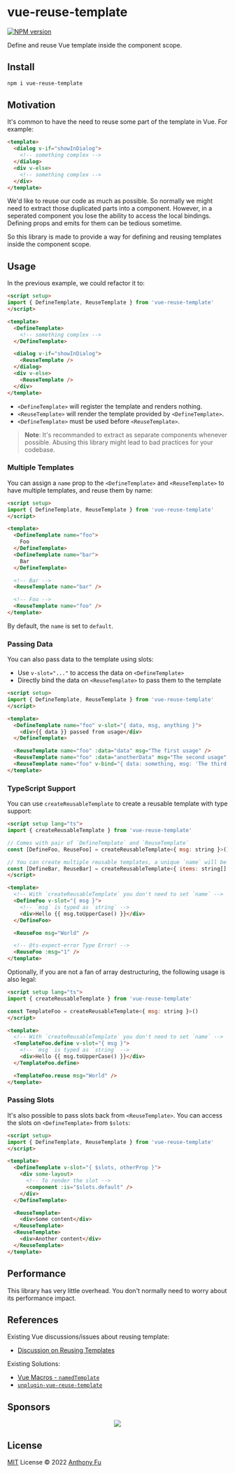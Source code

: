# vue-reuse-template

[![NPM version](https://img.shields.io/npm/v/vue-reuse-template?color=a1b858&label=)](https://www.npmjs.com/package/vue-reuse-template)

Define and reuse Vue template inside the component scope.

## Install

```bash
npm i vue-reuse-template
```

## Motivation

It's common to have the need to reuse some part of the template in Vue. For example:

```html
<template>
  <dialog v-if="showInDialog">
    <!-- something complex -->
  </dialog>
  <div v-else>
    <!-- something complex -->
  </div>
</template>
```

We'd like to reuse our code as much as possible. So normally we might need to extract those duplicated parts into a component. However, in a seperated component you lose the ability to access the local bindings. Defining props and emits for them can be tedious sometime.

So this library is made to provide a way for defining and reusing templates inside the component scope.

## Usage

In the previous example, we could refactor it to:

```html
<script setup>
import { DefineTemplate, ReuseTemplate } from 'vue-reuse-template'
</script>

<template>
  <DefineTemplate>
    <!-- something complex -->
  </DefineTemplate>

  <dialog v-if="showInDialog">
    <ReuseTemplate />
  </dialog>
  <div v-else>
    <ReuseTemplate />
  </div>
</template>
```

- `<DefineTemplate>` will register the template and renders nothing.
- `<ReuseTemplate>` will render the template provided by `<DefineTemplate>`.
- `<DefineTemplate>` must be used before `<ReuseTemplate>`.

> **Note**: It's recommanded to extract as separate components whenever possible. Abusing this library might lead to bad practices for your codebase.

### Multiple Templates

You can assign a `name` prop to the `<DefineTemplate>` and `<ReuseTemplate>` to have multiple templates, and reuse them by name:

```html
<script setup>
import { DefineTemplate, ReuseTemplate } from 'vue-reuse-template'
</script>

<template>
  <DefineTemplate name="foo">
    Foo
  </DefineTemplate>
  <DefineTemplate name="bar">
    Bar
  </DefineTemplate>

  <!-- Bar -->
  <ReuseTemplate name="bar" /> 

  <!-- Foo -->
  <ReuseTemplate name="foo" /> 
</template>
```

By default, the `name` is set to `default`.

### Passing Data

You can also pass data to the template using slots:

- Use `v-slot="..."` to access the data on `<DefineTemplate>`
- Directly bind the data on `<ReuseTemplate>` to pass them to the template

```html
<script setup>
import { DefineTemplate, ReuseTemplate } from 'vue-reuse-template'
</script>

<template>
  <DefineTemplate name="foo" v-slot="{ data, msg, anything }">
    <div>{{ data }} passed from usage</div>
  </DefineTemplate>

  <ReuseTemplate name="foo" :data="data" msg="The first usage" />
  <ReuseTemplate name="foo" :data="anotherData" msg="The second usage" />
  <ReuseTemplate name="foo" v-bind="{ data: something, msg: 'The third' }" />
</template>
```

### TypeScript Support

You can use `createReusableTemplate` to create a reusable template with type support:

```html
<script setup lang="ts">
import { createReusableTemplate } from 'vue-reuse-template'

// Comes with pair of `DefineTemplate` and `ReuseTemplate`
const [DefineFoo, ReuseFoo] = createReusableTemplate<{ msg: string }>()

// You can create multiple reusable templates, a unique `name` will be assigned automatically
const [DefineBar, ReuseBar] = createReusableTemplate<{ items: string[] }>()
</script>

<template>
  <!-- With `createReusableTemplate` you don't need to set `name` -->
  <DefineFoo v-slot="{ msg }">
    <!-- `msg` is typed as `string` -->
    <div>Hello {{ msg.toUpperCase() }}</div>
  </DefineFoo>

  <ReuseFoo msg="World" />

  <!-- @ts-expect-error Type Error! -->
  <ReuseFoo :msg="1" />
</template>
```

Optionally, if you are not a fan of array destructuring, the following usage is also legal:

```html
<script setup lang="ts">
import { createReusableTemplate } from 'vue-reuse-template'

const TemplateFoo = createReusableTemplate<{ msg: string }>()
</script>

<template>
  <!-- With `createReusableTemplate` you don't need to set `name` -->
  <TemplateFoo.define v-slot="{ msg }">
    <!-- `msg` is typed as `string` -->
    <div>Hello {{ msg.toUpperCase() }}</div>
  </TemplateFoo.define>

  <TemplateFoo.reuse msg="World" />
</template>
```

### Passing Slots

It's also possible to pass slots back from `<ReuseTemplate>`. You can access the slots on `<DefineTemplate>` from `$slots`:

```html
<script setup>
import { DefineTemplate, ReuseTemplate } from 'vue-reuse-template'
</script>

<template>
  <DefineTemplate v-slot="{ $slots, otherProp }">
    <div some-layout>
      <!-- To render the slot -->
      <component :is="$slots.default" />
    </div>
  </DefineTemplate>

  <ReuseTemplate>
    <div>Some content</div>
  </ReuseTemplate>
  <ReuseTemplate>
    <div>Another content</div>
  </ReuseTemplate>
</template>
```

## Performance

This library has very little overhead. You don't normally need to worry about its performance impact.

## References

Existing Vue discussions/issues about reusing template:

- [Discussion on Reusing Templates](https://github.com/vuejs/core/discussions/6898)

Existing Solutions:

- [Vue Macros - `namedTemplate`](https://vue-macros.sxzz.moe/features/named-template.html)
- [`unplugin-vue-reuse-template`](https://github.com/liulinboyi/unplugin-vue-reuse-template)

## Sponsors

<p align="center">
  <a href="https://cdn.jsdelivr.net/gh/antfu/static/sponsors.svg">
    <img src='https://cdn.jsdelivr.net/gh/antfu/static/sponsors.svg'/>
  </a>
</p>

## License

[MIT](./LICENSE) License © 2022 [Anthony Fu](https://github.com/antfu)
